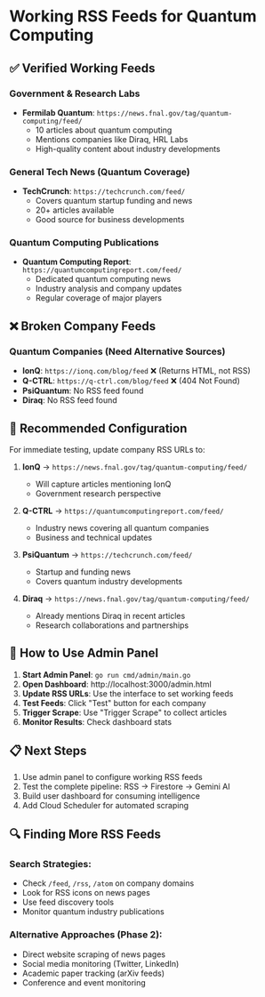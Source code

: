 # Working RSS Feeds for Quantum Computing

## ✅ Verified Working Feeds

### Government & Research Labs
- **Fermilab Quantum**: `https://news.fnal.gov/tag/quantum-computing/feed/`
  - 10 articles about quantum computing
  - Mentions companies like Diraq, HRL Labs
  - High-quality content about industry developments

### General Tech News (Quantum Coverage)
- **TechCrunch**: `https://techcrunch.com/feed/`
  - Covers quantum startup funding and news
  - 20+ articles available
  - Good source for business developments

### Quantum Computing Publications  
- **Quantum Computing Report**: `https://quantumcomputingreport.com/feed/`
  - Dedicated quantum computing news
  - Industry analysis and company updates
  - Regular coverage of major players

## ❌ Broken Company Feeds

### Quantum Companies (Need Alternative Sources)
- **IonQ**: `https://ionq.com/blog/feed` ❌ (Returns HTML, not RSS)
- **Q-CTRL**: `https://q-ctrl.com/blog/feed` ❌ (404 Not Found)
- **PsiQuantum**: No RSS feed found
- **Diraq**: No RSS feed found

## 🔧 Recommended Configuration

For immediate testing, update company RSS URLs to:

1. **IonQ** → `https://news.fnal.gov/tag/quantum-computing/feed/`
   - Will capture articles mentioning IonQ
   - Government research perspective

2. **Q-CTRL** → `https://quantumcomputingreport.com/feed/`
   - Industry news covering all quantum companies
   - Business and technical updates

3. **PsiQuantum** → `https://techcrunch.com/feed/`
   - Startup and funding news
   - Covers quantum industry developments

4. **Diraq** → `https://news.fnal.gov/tag/quantum-computing/feed/`
   - Already mentions Diraq in recent articles
   - Research collaborations and partnerships

## 🎯 How to Use Admin Panel

1. **Start Admin Panel**: `go run cmd/admin/main.go`
2. **Open Dashboard**: http://localhost:3000/admin.html
3. **Update RSS URLs**: Use the interface to set working feeds
4. **Test Feeds**: Click "Test" button for each company
5. **Trigger Scrape**: Use "Trigger Scrape" to collect articles
6. **Monitor Results**: Check dashboard stats

## 📋 Next Steps

1. Use admin panel to configure working RSS feeds
2. Test the complete pipeline: RSS → Firestore → Gemini AI
3. Build user dashboard for consuming intelligence
4. Add Cloud Scheduler for automated scraping

## 🔍 Finding More RSS Feeds

### Search Strategies:
- Check `/feed`, `/rss`, `/atom` on company domains
- Look for RSS icons on news pages
- Use feed discovery tools
- Monitor quantum industry publications

### Alternative Approaches (Phase 2):
- Direct website scraping of news pages
- Social media monitoring (Twitter, LinkedIn)
- Academic paper tracking (arXiv feeds)
- Conference and event monitoring
